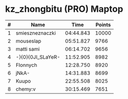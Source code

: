 # kz_zhongbitu (PRO) Maptop

|  # | Name | Time | Points |
|-------------- | -------------- | -------------- | -------------- | 
| 1 | smieszneznaczki | 04:44.843 | 10000 | 
| 2 | mouseslap | 05:51.827 | 9766 | 
| 3 | matti sami | 06:14.702 | 9656 | 
| 4 | -}{0}{0JI_SLaYeR- | 11:52.905 | 8982 | 
| 5 | Flonnych | 12:28.750 | 8920 | 
| 6 | jNkA- | 14:31.883 | 8699 | 
| 7 | Kuupo | 22:55.508 | 8025 | 
| 8 | chemy:v | 30:15.469 | 7651 | 

